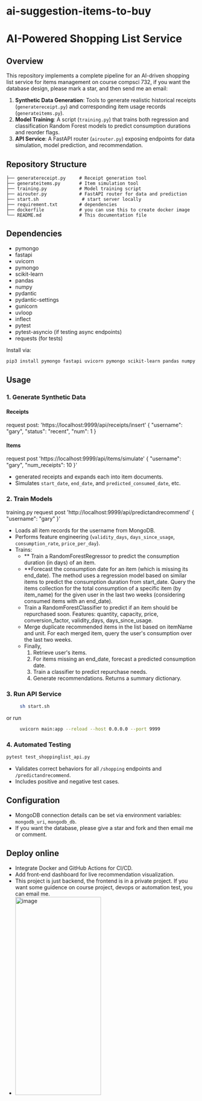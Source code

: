# ai-suggestion-items-to-buy
# AI-Powered Shopping List Service

## Overview

This repository implements a complete pipeline for an AI-driven shopping list service for items management on course compsci 732, if you want the database design, please mark a star, and then send me an email:

1. **Synthetic Data Generation**: Tools to generate realistic historical receipts (`generatereceipt.py`) and corresponding item usage records (`generateitems.py`).
2. **Model Training**: A script (`training.py`) that trains both regression and classification Random Forest models to predict consumption durations and reorder flags.
3. **API Service**: A FastAPI router (`airouter.py`) exposing endpoints for data simulation, model prediction, and recommendation.

## Repository Structure

```
├── generatereceipt.py     # Receipt generation tool
├── generateitems.py       # Item simulation tool
├── training.py            # Model training script
├── airouter.py            # FastAPI router for data and prediction
├── start.sh                # start server locally
├── requirement.txt        # dependencies
├── dockerfile             # you can use this to create docker image
└── README.md              # This documentation file
```

## Dependencies
* pymongo
* fastapi
* uvicorn
* pymongo
* scikit-learn
* pandas
* numpy
* pydantic
* pydantic-settings
* gunicorn
* uvloop
* inflect
* pytest
* pytest-asyncio (if testing async endpoints)
* requests (for tests)

Install via:

```bash
pip3 install pymongo fastapi uvicorn pymongo scikit-learn pandas numpy gunicorn uvloop inflect pytest pytest-asyncio requests
```

## Usage

### 1. Generate Synthetic Data

#### Receipts
request post:  'https://localhost:9999/api/receipts/insert'
{
  "username": "gary",
  "status": "recent",
  "num": 1
}

#### Items

request post  'https://localhost:9999/api/items/simulate' 
{
  "username": "gary",
  "num_receipts": 10
}'

* generated receipts and expands each into item documents.
* Simulates `start_date`, `end_date`, and `predicted_consumed_date`, etc.

### 2. Train Models
training.py 
request post  'http://localhost:9999/api/predictandrecommend' 
{
  "username": "gary"
}'

* Loads all item records for the username from MongoDB.
* Performs feature engineering (`validity_days`, `days_since_usage`, `consumption_rate`, `price_per_day`).
* Trains:
  * ** Train a RandomForestRegressor to predict the consumption duration (in days) of an item.
  * **Forecast the consumption date for an item (which is missing its end_date).
      The method uses a regression model based on similar items to predict the consumption duration from start_date.
      Query the items collection for the total consumption of a specific item (by item_name) for the given user in the last two weeks (considering consumed items with an end_date).
  * Train a RandomForestClassifier to predict if an item should be repurchased soon. Features: quantity, capacity, price, conversion_factor, validity_days, days_since_usage.
  * Merge duplicate recommended items in the list based on itemName and unit. For each merged item, query the user's consumption over the last two weeks.
  * Finally, 
      1. Retrieve user's items.
      2. For items missing an end_date, forecast a predicted consumption date.
      3. Train a classifier to predict repurchase needs.
      4. Generate recommendations.
      Returns a summary dictionary.
### 3. Run API Service
```bash
     sh start.sh
```
or run
```bash
     uvicorn main:app --reload --host 0.0.0.0 --port 9999
```

### 4. Automated Testing

```bash
pytest test_shoppinglist_api.py
```

* Validates correct behaviors for all `/shopping` endpoints and `/predictandrecommend`.
* Includes positive and negative test cases.

## Configuration

* MongoDB connection details can be set via environment variables: `mongodb_uri`, `mongodb_db`.
* If you want the database, please give a star and fork and then email me or comment.

## Deploy online

* Integrate Docker and GitHub Actions for CI/CD.
* Add front-end dashboard for live recommendation visualization.
* This project is just backend, the frontend is in a private project. If you want some guidence on course project, devops or automation test, you can email me. 
* <img width="227" height="524" alt="image" src="https://github.com/user-attachments/assets/78633f0c-331d-4ff2-8644-459c52a18910" />
